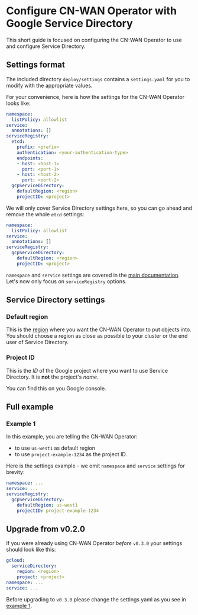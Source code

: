 # Configure CN-WAN Operator with Google Service Directory

This short guide is focused on configuring the CN-WAN Operator to use and configure Service Directory.

## Settings format

The included directory `deploy/settings` contains a `settings.yaml` for you to modify with the appropriate values.

For your convenience, here is how the settings for the CN-WAN Operator looks like:

```yaml
namespace:
  listPolicy: allowlist
service:
  annotations: []
serviceRegistry:
  etcd:
    prefix: <prefix>
    authentication: <your-authentication-type>
    endpoints:
    - host: <host-1>
      port: <port-1>
    - host: <host-2>
      port: <port-2>
  gcpServiceDirectory:
    defaultRegion: <region>
    projectID: <project>
```

We will only cover Service Directory settings here, so you can go ahead and remove the whole `etcd` settings:

```yaml
namespace:
  listPolicy: allowlist
service:
  annotations: []
serviceRegistry:
  gcpServiceDirectory:
    defaultRegion: <region>
    projectID: <project>
```

`namespace` and `service` settings are covered in the [main documentation](../configuration.md).  
Let's now only focus on `serviceRegistry` options.

## Service Directory settings

### Default region

This is the [region](https://cloud.google.com/compute/docs/regions-zones) where you want the CN-WAN Operator to put objects into. You should choose a region as close as possible to your cluster or the end user of Service Directory.

### Project ID

This is the *ID* of the Google project where you want to use Service Directory. It is **not** the project's *name*.

You can find this on you Google console.

## Full example

### Example 1

In this example, you are telling the CN-WAN Operator:

* to use `us-west1` as default region
* to use `project-example-1234` as the project ID.

Here is the settings example - we omit `namespace` and `service` settings for brevity:

```yaml
namespace: ...
service: ...
serviceRegistry:
  gcpServiceDirectory:
    defaultRegion: us-west1
    projectID: project-example-1234
```

## Upgrade from v0.2.0

If you were already using CN-WAN Operator *before* `v0.3.0` your settings should look like this:

```yaml
gcloud:
  serviceDirectory:
    region: <region>
    project: <project>
namespace: ...
service: ...
```

Before upgrading to `v0.3.0` please change the settings yaml as you see in [example 1](#example-1).

